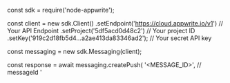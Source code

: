 const sdk = require('node-appwrite');

const client = new sdk.Client()
    .setEndpoint('https://cloud.appwrite.io/v1') // Your API Endpoint
    .setProject('5df5acd0d48c2') // Your project ID
    .setKey('919c2d18fb5d4...a2ae413da83346ad2'); // Your secret API key

const messaging = new sdk.Messaging(client);

const response = await messaging.createPush(
    '<MESSAGE_ID>', // messageId
    '<TITLE>', // title
    '<BODY>', // body
    [], // topics (optional)
    [], // users (optional)
    [], // targets (optional)
    {}, // data (optional)
    '<ACTION>', // action (optional)
    '[ID1:ID2]', // image (optional)
    '<ICON>', // icon (optional)
    '<SOUND>', // sound (optional)
    '<COLOR>', // color (optional)
    '<TAG>', // tag (optional)
    '<BADGE>', // badge (optional)
    sdk.MessageStatus.Draft, // status (optional)
    '' // scheduledAt (optional)
);
